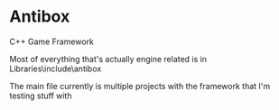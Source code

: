 # Antibox
C++ Game Framework

Most of everything that's actually engine related is in Libraries\include\antibox

The main file currently is multiple projects with the framework that I'm testing stuff with
